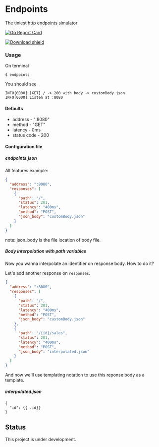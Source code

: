 # Endpoints

The tiniest http endpoints simulator

[![Go Report Card](https://goreportcard.com/badge/github.com/alexrios/endpoints)](https://goreportcard.com/report/github.com/alexrios/endpoints)

[![Download shield](https://img.shields.io/github/downloads/alexrios/endpoints/latest/total)](https://img.shields.io/github/downloads/alexrios/endpoints/latest/total)

### Usage
On terminal
```shell script
$ endpoints 
```
You should see 
```
INFO[0000] [GET] / -> 200 with body -> customBody.json 
INFO[0000] Listen at :8080                              
```

#### Defaults
* address - ":8080"
* method - "GET"
* latency - 0ms
* status code - 200

#### Configuration file
##### endpoints.json

All features example:
```json
{
  "address": ":8080",
  "responses": [
    {
      "path": "/",
      "status": 201,
      "latency": "400ms",
      "method": "POST",
      "json_body": "customBody.json"
    }
  ]
}
```

note: json_body is the file location of body file.

##### Body interpolation with path variables
Now you wanna interpolate an identifier on response body. How to do it?

Let's add another response on `responses`.
```json
{
  "address": ":8080",
  "responses": [
    {
      "path": "/",
      "status": 201,
      "latency": "400ms",
      "method": "POST",
      "json_body": "customBody.json"
    },
    {
      "path": "/{id}/sales",
      "status": 201,
      "latency": "400ms",
      "method": "POST",
      "json_body": "interpolated.json"
    }
  ]
}
```
And now we'll use templating notation to use this reponse body as a template.
##### interpolated.json
```
{
  "id": {{ .id}}
}
```

## Status
This project is under development.
